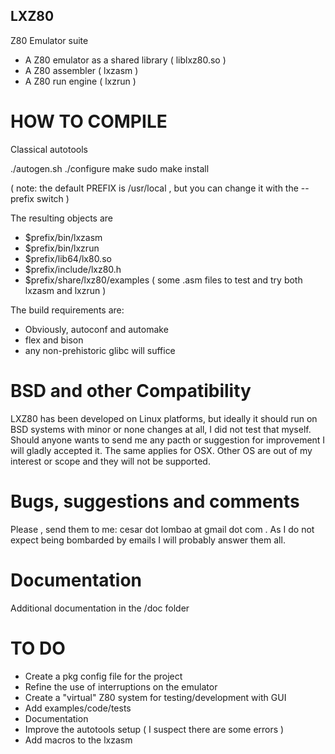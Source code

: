 ## LXZ80
Z80 Emulator suite
- A Z80 emulator as a shared library 	( liblxz80.so )
- A Z80 assembler  			( lxzasm )
- A Z80 run engine			( lxzrun )

# HOW TO COMPILE
Classical autotools

./autogen.sh
./configure
make
sudo make install

( note: the default PREFIX is /usr/local , but you can change it with the --prefix switch )

The resulting objects are
- $prefix/bin/lxzasm     
- $prefix/bin/lxzrun
- $prefix/lib64/lx80.so    
- $prefix/include/lxz80.h 
- $prefix/share/lxz80/examples ( some .asm files to test and try both lxzasm and lxzrun )

The build requirements are:
- Obviously, autoconf and automake
- flex and bison
- any non-prehistoric glibc will suffice

# BSD and other Compatibility
LXZ80 has been developed on Linux platforms, but ideally it should run 
on BSD systems with minor or none changes at all, I did not test that myself.
Should anyone wants to send me any pacth or suggestion for improvement I will 
gladly accepted it. The same applies for OSX.
Other OS are out of my interest or scope and they will not be supported.

# Bugs, suggestions and comments
Please , send them to me: cesar dot lombao at gmail dot com . As I do
not expect being bombarded by emails I will probably answer them all.

# Documentation
Additional documentation in the /doc folder

# TO DO
- Create a pkg config file for the project
- Refine the use of interruptions on the emulator
- Create a "virtual" Z80 system for testing/development with GUI
- Add examples/code/tests
- Documentation
- Improve the autotools setup ( I suspect there are some errors )
- Add macros to the lxzasm